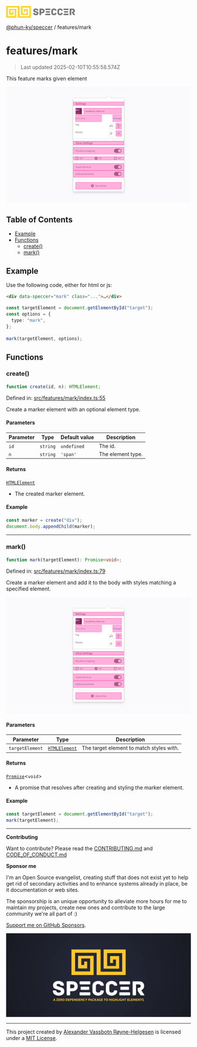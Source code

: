 <div>
  <img alt="SPECCER logo" src="https://raw.githubusercontent.com/phun-ky/speccer/main/public/logo-speccer-horizontal-colored-package.svg?raw=true" style="max-height:32px;" />
</div>

[@phun-ky/speccer](../README.md) / features/mark

# features/mark

> Last updated 2025-02-10T10:55:58.574Z

This feature marks given element

![pin](https://github.com/phun-ky/speccer/blob/main/public/speccer-pin-mark-light.png?raw=true)

## Table of Contents

- [Example](#example)
- [Functions](#functions)
  - [create()](#create)
  - [mark()](#mark)

## Example

Use the following code, either for html or js:

```html
<div data-speccer="mark" class="...">…</div>
```

```ts
const targetElement = document.getElementById("target");
const options = {
  type: "mark",
};

mark(targetElement, options);
```

## Functions

### create()

```ts
function create(id, n): HTMLElement;
```

Defined in: [src/features/mark/index.ts:55](https://github.com/phun-ky/speccer/blob/main/src/features/mark/index.ts#L55)

Create a marker element with an optional element type.

#### Parameters

| Parameter | Type     | Default value | Description       |
| --------- | -------- | ------------- | ----------------- |
| `id`      | `string` | `undefined`   | The id.           |
| `n`       | `string` | `'span'`      | The element type. |

#### Returns

[`HTMLElement`](https://developer.mozilla.org/docs/Web/API/HTMLElement)

- The created marker element.

#### Example

```typescript
const marker = create("div");
document.body.appendChild(marker);
```

---

### mark()

```ts
function mark(targetElement): Promise<void>;
```

Defined in: [src/features/mark/index.ts:79](https://github.com/phun-ky/speccer/blob/main/src/features/mark/index.ts#L79)

Create a marker element and add it to the body with styles matching a specified element.

![mark](https://github.com/phun-ky/speccer/blob/main/public/speccer-pin-mark-light.png?raw=true)

#### Parameters

| Parameter       | Type                                                                    | Description                              |
| --------------- | ----------------------------------------------------------------------- | ---------------------------------------- |
| `targetElement` | [`HTMLElement`](https://developer.mozilla.org/docs/Web/API/HTMLElement) | The target element to match styles with. |

#### Returns

[`Promise`](https://developer.mozilla.org/docs/Web/JavaScript/Reference/Global_Objects/Promise)\<`void`>

- A promise that resolves after creating and styling the marker element.

#### Example

```typescript
const targetElement = document.getElementById("target");
mark(targetElement);
```

---

**Contributing**

Want to contribute? Please read the [CONTRIBUTING.md](https://github.com/phun-ky/speccer/blob/main/CONTRIBUTING.md) and [CODE_OF_CONDUCT.md](https://github.com/phun-ky/speccer/blob/main/CODE_OF_CONDUCT.md)

**Sponsor me**

I'm an Open Source evangelist, creating stuff that does not exist yet to help get rid of secondary activities and to enhance systems already in place, be it documentation or web sites.

The sponsorship is an unique opportunity to alleviate more hours for me to maintain my projects, create new ones and contribute to the large community we're all part of :)

[Support me on GitHub Sponsors](https://github.com/sponsors/phun-ky).

![Speccer banner, with logo and slogan: A zero dependency package to annotate or highlight elements](https://github.com/phun-ky/speccer/blob/main/public/speccer-banner.png?raw=true)

---

This project created by [Alexander Vassbotn Røyne-Helgesen](http://phun-ky.net) is licensed under a [MIT License](https://choosealicense.com/licenses/mit/).
